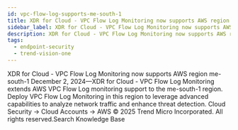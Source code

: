 ```yaml
---
id: vpc-flow-log-supports-me-south-1
title: XDR for Cloud - VPC Flow Log Monitoring now supports AWS region me-south-1
sidebar_label: XDR for Cloud - VPC Flow Log Monitoring now supports AWS region me-south-1
description: XDR for Cloud - VPC Flow Log Monitoring now supports AWS region me-south-1
tags:
  - endpoint-security
  - trend-vision-one
---
```


 XDR for Cloud - VPC Flow Log Monitoring now supports AWS region me-south-1 December 2, 2024—XDR for Cloud - VPC Flow Log Monitoring extends AWS VPC Flow Log monitoring support to the me-south-1 region. Deploy VPC Flow Log Monitoring in this region to leverage advanced capabilities to analyze network traffic and enhance threat detection. Cloud Security → Cloud Accounts → AWS © 2025 Trend Micro Incorporated. All rights reserved.Search Knowledge Base